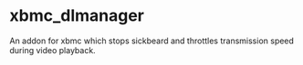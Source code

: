 xbmc_dlmanager
==============

An addon for xbmc which stops sickbeard and throttles transmission speed during video playback.